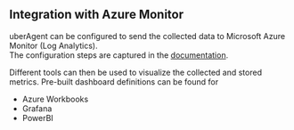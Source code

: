 ## Integration with Azure Monitor

uberAgent can be configured to send the collected data to Microsoft Azure Monitor (Log Analytics).    
The configuration steps are captured in the [documentation](https://docs.citrix.com/en-us/uberagent/7-3-0/installation/backend/configuring-microsoft-azure-oms-log-analytics).

Different tools can then be used to visualize the collected and stored metrics. Pre-built dashboard definitions can be found for
* Azure Workbooks
* Grafana
* PowerBI